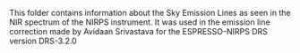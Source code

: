 This folder contains information about the Sky Emission Lines as seen in the NIR spectrum of the NIRPS instrument. It was used in the emission line correction made by Avidaan Srivastava for the ESPRESSO-NIRPS DRS version DRS-3.2.0
